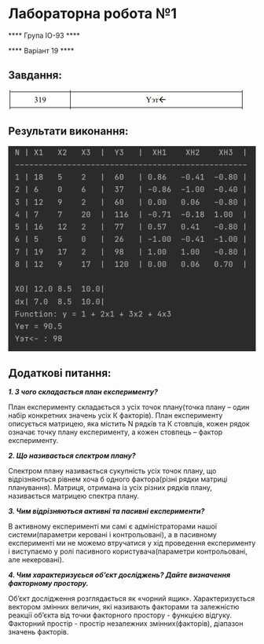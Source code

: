 # Лабораторна робота №1

**** Група ІО-93 ****

**** Варіант 19 ****

## Завдання:

![Task_Img](lab1_task.PNG)

## Результати виконання:

![Results_Img](lab1_results.PNG)

## Додаткові питання:

***1. З чого складається план експерименту?***

План експерименту складається з усіх точок плану(точка плану – один набір конкретних значень усіх К факторів). План експерименту описується матрицею, яка містить N  рядків та К стовпців, кожен рядок означає точку плану експерименту, а кожен стовпець – фактор експерименту.

***2. Що називається спектром плану?***

Спектром плану називається сукупність усіх точок плану, що відрізняються рівнем хоча б одного фактора(різні рядки матриці планування). Матриця, отримана із усіх різних рядків плану, називається матрицею спектра плану.

***3. Чим відрізняються активні та пасивні експерименти?***

В активному експерименті ми самі є адміністраторами нашої системи(параметри керовані і контрольовані), а в пасивному експерименті ми не можемо втручатися у хід проведення експерименту і виступаємо у ролі пасивного користувача(параметри контрольовані, але некеровані).

***4. Чим характеризуєься об’єкт досліджень? Дайте визначення факторному простору.***

Об’єкт дослідження розглядається як «чорний ящик». Характеризується вектором змінних величин, які називають факторами та залежністю реакції об’єкта від точки факторного простору - функцією відгуку. Факторний простір  - простір незалежних змінних(факторів), діапазон значень факторів.
